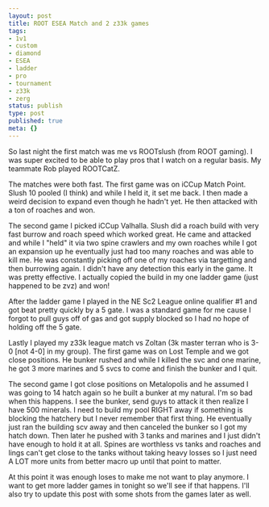 ```yaml
---
layout: post
title: ROOT ESEA Match and 2 z33k games
tags:
- 1v1
- custom
- diamond
- ESEA
- ladder
- pro
- tournament
- z33k
- zerg
status: publish
type: post
published: true
meta: {}
---
```

<p>So last night the first match was me vs ROOTslush (from ROOT gaming). I was super excited to be able to play pros that I watch on a regular basis. My teammate Rob played ROOTCatZ.</p><p>The matches were both fast. The first game was on iCCup Match Point. Slush 10 pooled (I think) and while I held it, it set me back. I then made a weird decision to expand even though he hadn't yet. He then attacked with a ton of roaches and won.</p><p>The second game I picked iCCup Valhalla. Slush did a roach build with very fast burrow and roach speed which worked great. He came and attacked and while I "held" it via two spine crawlers and my own roaches while I got an expansion up he eventually just had too many roaches and was able to kill me. He was constantly picking off one of my roaches via targetting and then burrowing again. I didn't have any detection this early in the game. It was pretty effective. I actually copied the build in my one ladder game (just happened to be zvz) and won!</p><p>After the ladder game I played in the NE Sc2 League online qualifier #1 and got beat pretty quickly by a 5 gate. I was a standard game for me cause I forgot to pull guys off of gas and got supply blocked so I had no hope of holding off the 5 gate.</p><p>Lastly I played my z33k league match vs Zoltan (3k master terran who is 3-0 [not 4-0] in my group). The first game was on Lost Temple and we got close positions. He bunker rushed and while I killed the svc and one marine, he got 3 more marines and 5 svcs to come and finish the bunker and I quit.</p><p>The second game I got close positions on Metalopolis and he assumed I was going to 14 hatch again so he built a bunker at my natural. I'm so bad when this happens. I see the bunker, send guys to attack it then realize I have 500 minerals. I need to build my pool RIGHT away if something is blocking the hatchery but I never remember that first thing. He eventually just ran the building scv away and then canceled the bunker so I got my hatch down. Then later he pushed with 3 tanks and marines and I just didn't have enough to hold it at all. Spines are worthless vs tanks and roaches and lings can't get close to the tanks without taking heavy losses so I just need A LOT more units from better macro up until that point to matter.</p><p>At this point it was enough loses to make me not want to play anymore. I want to get more ladder games in tonight so we'll see if that happens. I'll also try to update this post with some shots from the games later as well.</p>
